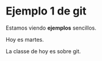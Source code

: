 # Ejemplo 1 de git 

Estamos viendo **ejemplos** sencillos.

Hoy es martes.

La classe de hoy es sobre git.